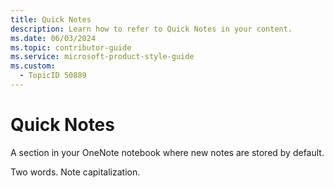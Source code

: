 ```yaml
---
title: Quick Notes
description: Learn how to refer to Quick Notes in your content.
ms.date: 06/03/2024
ms.topic: contributor-guide
ms.service: microsoft-product-style-guide
ms.custom:
  - TopicID 50889
---
```



# Quick Notes

A section in your OneNote notebook where new notes are stored by default.

Two words. Note capitalization.